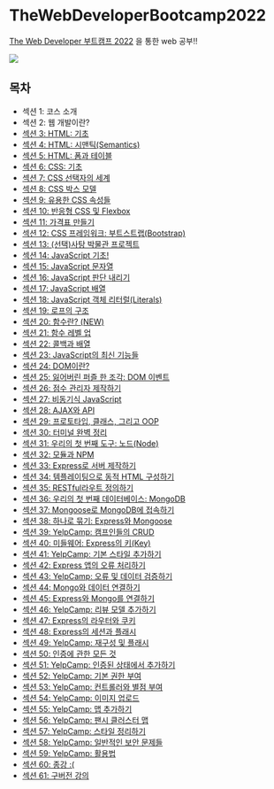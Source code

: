 # TheWebDeveloperBootcamp2022

<a href="https://www.udemy.com/course/the-web-developer-bootcamp-2021-korea/">The Web Developer 부트캠프 2022</a> 을 통한 web 공부!!

<a href="https://pale-wildebeest-44b.notion.site/The-Web-Developer-2022-62c00abc2d634931bb1ad0fd837f9422" target="_blank"><img src="https://img.shields.io/badge/Notion-white?style=flat-square&logo=Notion&logoColor=black"/></a>

## 목차
<ul>
    <li>섹션 1: 코스 소개</li>
    <li>섹션 2: 웹 개발이란?</li>
    <li><a href="https://github.com/songsurl00/TheWebDeveloperBootcamp2022/tree/main/03_HTML_Intro">섹션 3: HTML: 기초</a></li>
    <li><a href="https://github.com/songsurl00/TheWebDeveloperBootcamp2022/tree/main/04_HTML_Semantics">섹션 4: HTML: 시맨틱(Semantics)</li>
    <li><a href="">섹션 5: HTML: 폼과 테이블</li>
    <li><a href="">섹션 6: CSS: 기초</li>
    <li><a href="">섹션 7: CSS 선택자의 세계</li>
    <li><a href="">섹션 8: CSS 박스 모델</li>
    <li><a href="">섹션 9: 유용한 CSS 속성들</li>
    <li><a href="">섹션 10: 반응형 CSS 및 Flexbox</li>
    <li><a href="">섹션 11: 가격표 만들기</li>
    <li><a href="">섹션 12: CSS 프레임워크: 부트스트랩(Bootstrap)</li>
    <li><a href="">섹션 13: (선택)사탕 박물관 프로젝트</li>
    <li><a href="">섹션 14: JavaScript 기초!</li>
    <li><a href="">섹션 15: JavaScript 문자열</li>
    <li><a href="">섹션 16: JavaScript 판단 내리기</li>
    <li><a href="">섹션 17: JavaScript 배열</li>
    <li><a href="">섹션 18: JavaScript 객체 리터럴(Literals)</li>
    <li><a href="">섹션 19: 로프의 구조</li>
    <li><a href="">섹션 20: 함수란? (NEW)</li>
    <li><a href="">섹션 21: 함수 레벨 업</li>
    <li><a href="">섹션 22: 콜백과 배열</li>
    <li><a href="">섹션 23: JavaScript의 최신 기능들</li>
    <li><a href="">섹션 24: DOM이란?</li>
    <li><a href="">섹션 25: 잃어버린 퍼즐 한 조각: DOM 이벤트</li>
    <li><a href="">섹션 26: 점수 관리자 제작하기</a></li>
    <li><a href="">섹션 27: 비동기식 JavaScript</a></li>
    <li><a href="">섹션 28: AJAX와 API</a></li>
    <li><a href="">섹션 29: 프로토타입, 클래스, 그리고 OOP</a></li>
    <li><a href="">섹션 30: 터미널 완벽 정리</a></li>
    <li><a href="">섹션 31: 우리의 첫 번째 도구: 노드(Node)</a></li>
    <li><a href="">섹션 32: 모듈과 NPM</a></li>
    <li><a href="">섹션 33: Express로 서버 제작하기</a></li>
    <li><a href="">섹션 34: 템플레이팅으로 동적 HTML 구성하기</a></li>
    <li><a href="">섹션 35: RESTful라우트 정의하기</a></li>
    <li><a href="">섹션 36: 우리의 첫 번째 데이터베이스: MongoDB</a></li>
    <li><a href="">섹션 37: Mongoose로 MongoDB에 접속하기</a></li>
    <li><a href="">섹션 38: 하나로 묶기: Express와 Mongoose</a></li>
    <li><a href="">섹션 39: YelpCamp: 캠프인들의 CRUD</a></li>
    <li><a href="">섹션 40: 미들웨어: Express의 키(Key)</a></li>
    <li><a href="">섹션 41: YelpCamp: 기본 스타일 추가하기</a></li>
    <li><a href="">섹션 42: Express 앱의 오류 처리하기</a></li>
    <li><a href="">섹션 43: YelpCamp: 오류 및 데이터 검증하기</a></li>
    <li><a href="">섹션 44: Mongo와 데이터 연결하기</a></li>
    <li><a href="">섹션 45: Express와 Mongo를 연결하기</a></li>
    <li><a href="">섹션 46: YelpCamp: 리뷰 모델 추가하기</a></li>
    <li><a href="">섹션 47: Express의 라우터와 쿠키</a></li>
    <li><a href="">섹션 48: Express의 세션과 플래시</a></li>
    <li><a href="">섹션 49: YelpCamp: 재구성 및 플래시</a></li>
    <li><a href="">섹션 50: 인증에 관한 모든 것</a></li>
    <li><a href="">섹션 51: YelpCamp: 인증된 상태에서 추가하기</a></li>
    <li><a href="">섹션 52: YelpCamp: 기본 권한 부여</a></li>
    <li><a href="">섹션 53: YelpCamp: 컨트롤러와 별점 부여</a></li>
    <li><a href="">섹션 54: YelpCamp: 이미지 업로드</a></li>
    <li><a href="">섹션 55: YelpCamp: 맵 추가하기</a></li>
    <li><a href="">섹션 56: YelpCamp: 팬시 클러스터 맵</a></li>
    <li><a href="">섹션 57: YelpCamp: 스타일 정리하기</a></li>
    <li><a href="">섹션 58: YelpCamp: 일반적인 보안 문제들</a></li>
    <li><a href="">섹션 59: YelpCamp: 활용법</a></li>
    <li><a href="">섹션 60: 종강 :(</a></li>
    <li><a href="">섹션 61: 구버전 강의</a></li>
</ul>
